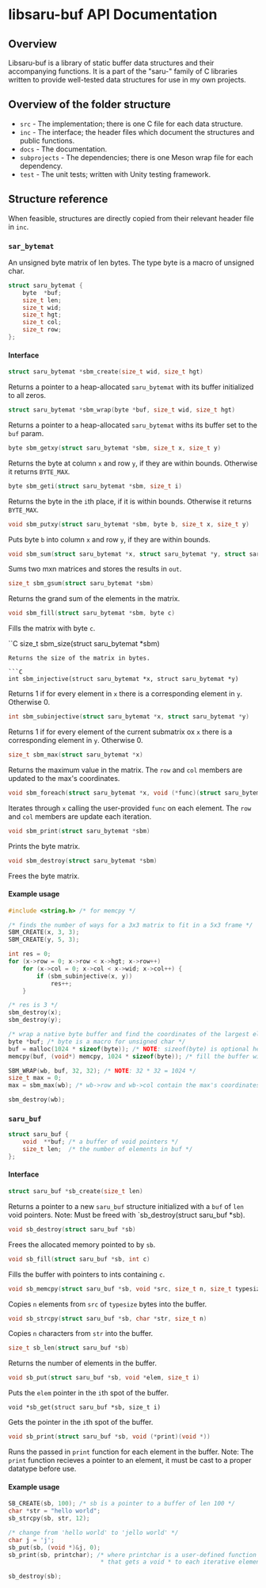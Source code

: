 # libsaru-buf API Documentation

## Overview
Libsaru-buf is a library of static buffer data structures and their accompanying functions. It is a part of the "saru-" family of C libraries written to provide well-tested data structures for use in my own projects.

## Overview of the folder structure
- `src` - The implementation; there is one C file for each data structure.
- `inc` - The interface; the header files which document the structures and public functions.
- `docs` - The documentation.
- `subprojects` - The dependencies; there is one Meson wrap file for each dependency.
- `test` - The unit tests; written with Unity testing framework.

## Structure reference
When feasible, structures are directly copied from their relevant header file in `inc`.

### `sar_bytemat`
An unsigned byte matrix of len bytes. The type byte is a macro of unsigned char.
```C
struct saru_bytemat {
    byte  *buf;
    size_t len;
    size_t wid;
    size_t hgt;
    size_t col;
    size_t row;
};
```
#### Interface
```C 
struct saru_bytemat *sbm_create(size_t wid, size_t hgt)
```
Returns a pointer to a heap-allocated `saru_bytemat` with its buffer initialized to all zeros.

```C
struct saru_bytemat *sbm_wrap(byte *buf, size_t wid, size_t hgt)
```
Returns a pointer to a heap-allocated `saru_bytemat` withs its buffer set to the `buf` param.

```C
byte sbm_getxy(struct saru_bytemat *sbm, size_t x, size_t y)
```
Returns the byte at column `x` and row `y`, if they are within bounds. Otherwise it returns `BYTE_MAX`.

```C
byte sbm_geti(struct saru_bytemat *sbm, size_t i)
```
Returns the byte in the `i`th place, if it is within bounds. Otherwise it returns `BYTE_MAX`.

```C
void sbm_putxy(struct saru_bytemat *sbm, byte b, size_t x, size_t y)
```
Puts byte `b` into column `x` and row `y`, if they are within bounds. 

```C
void sbm_sum(struct saru_bytemat *x, struct saru_bytemat *y, struct saru_bytemat *out)
```
Sums two mxn matrices and stores the results in `out`.

```C
size_t sbm_gsum(struct saru_bytemat *sbm)
```
Returns the grand sum of the elements in the matrix.

```C
void sbm_fill(struct saru_bytemat *sbm, byte c)
```
Fills the matrix with byte `c`.

``C
size_t sbm_size(struct saru_bytemat *sbm)
```
Returns the size of the matrix in bytes.

```C
int sbm_injective(struct saru_bytemat *x, struct saru_bytemat *y)
```
Returns 1 if for every element in `x` there is a corresponding element in `y`. Otherwise 0.

```C
int sbm_subinjective(struct saru_bytemat *x, struct saru_bytemat *y)
```
Returns 1 if for every element of the current submatrix ox `x` there is a corresponding element in `y`. Otherwise 0.

```C
size_t sbm_max(struct saru_bytemat *x)
```
Returns the maximum value in the matrix. The `row` and `col` members are updated to the max's coordinates.

```C
void sbm_foreach(struct saru_bytemat *x, void (*func)(struct saru_bytemat *))
```
Iterates through `x` calling the user-provided `func` on each element. The `row` and `col` members are update each iteration.

```C
void sbm_print(struct saru_bytemat *sbm)
```
Prints the byte matrix.

```C
void sbm_destroy(struct saru_bytemat *sbm)
```
Frees the byte matrix.

#### Example usage
```C
#include <string.h> /* for memcpy */

/* finds the number of ways for a 3x3 matrix to fit in a 5x3 frame */
SBM_CREATE(x, 3, 3);
SBM_CREATE(y, 5, 3);

int res = 0;
for (x->row = 0; x->row < x->hgt; x->row++)
    for (x->col = 0; x->col < x->wid; x->col++) {
        if (sbm_subinjective(x, y))
            res++;
    }

/* res is 3 */
sbm_destroy(x);
sbm_destroy(y);

/* wrap a native byte buffer and find the coordinates of the largest element */
byte *buf; /* byte is a macro for unsigned char */
buf = malloc(1024 * sizeof(byte)); /* NOTE: sizeof(byte) is optional here (it is always 1) */
memcpy(buf, (void*) memcpy, 1024 * sizeof(byte)); /* fill the buffer with random bytes just because */

SBM_WRAP(wb, buf, 32, 32); /* NOTE: 32 * 32 = 1024 */
size_t max = 0;
max = sbm_max(wb); /* wb->row and wb->col contain the max's coordinates */

sbm_destroy(wb);
```

### `saru_buf`
```C
struct saru_buf {
    void  **buf; /* a buffer of void pointers */
    size_t len;  /* the number of elements in buf */
};
```
#### Interface

```C
struct saru_buf *sb_create(size_t len)
```
Returns a pointer to a new `saru_buf` structure initialized with a `buf` of `len` void pointers.
Note: Must be freed with `sb_destroy(struct saru_buf *sb).

```C
void sb_destroy(struct saru_buf *sb)
```
Frees the allocated memory pointed to by `sb`.

```C
void sb_fill(struct saru_buf *sb, int c)
```
Fills the buffer with pointers to ints containing `c`.

```C
void sb_memcpy(struct saru_buf *sb, void *src, size_t n, size_t typesize)
```
Copies `n` elements from `src` of `typesize` bytes into the buffer.

```C
void sb_strcpy(struct saru_buf *sb, char *str, size_t n)
```
Copies `n` characters from `str` into the buffer.

```C
size_t sb_len(struct saru_buf *sb)
```
Returns the number of elements in the buffer.

```C
void sb_put(struct saru_buf *sb, void *elem, size_t i)
```
Puts the `elem` pointer in the `i`th spot of the buffer.

```
void *sb_get(struct saru_buf *sb, size_t i)
```
Gets the pointer in the `i`th spot of the buffer.

```C
void sb_print(struct saru_buf *sb, void (*print)(void *))
```
Runs the passed in `print` function for each element in the buffer.
Note: The `print` function recieves a pointer to an element, it must be cast to a proper datatype before use.

#### Example usage
```C
SB_CREATE(sb, 100); /* sb is a pointer to a buffer of len 100 */
char *str = "hello world";
sb_strcpy(sb, str, 12);

/* change from 'hello world' to 'jello world' */
char j = 'j';
sb_put(sb, (void *)&j, 0);
sb_print(sb, printchar); /* where printchar is a user-defined function
                          * that gets a void * to each iterative element */

sb_destroy(sb);
```
